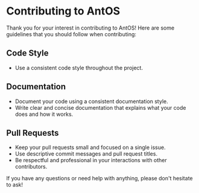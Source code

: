 # Contributing to AntOS

Thank you for your interest in contributing to AntOS! Here are some guidelines that you should follow when contributing:

## Code Style

- Use a consistent code style throughout the project.

## Documentation

- Document your code using a consistent documentation style.
- Write clear and concise documentation that explains what your code does and how it works.

## Pull Requests

- Keep your pull requests small and focused on a single issue.
- Use descriptive commit messages and pull request titles.
- Be respectful and professional in your interactions with other contributors.

If you have any questions or need help with anything, please don't hesitate to ask!
